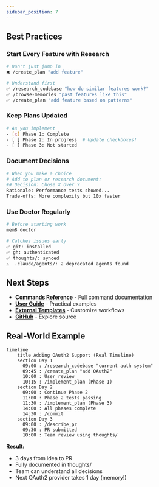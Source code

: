 ```yaml
---
sidebar_position: 7
---
```


## Best Practices

### Start Every Feature with Research

```bash
# Don't just jump in
❌ /create_plan "add feature"

# Understand first
✅ /research_codebase "how do similar features work?"
✅ /browse-memories "past features like this"
✅ /create_plan "add feature based on patterns"
```

### Keep Plans Updated

```bash
# As you implement
- [x] Phase 1: Complete
- [ ] Phase 2: In progress  # Update checkboxes!
- [ ] Phase 3: Not started
```

### Document Decisions

```bash
# When you make a choice
# Add to plan or research document:
## Decision: Chose X over Y
Rationale: Performance tests showed...
Trade-offs: More complexity but 10x faster
```

### Use Doctor Regularly

```bash
# Before starting work
mem8 doctor

# Catches issues early
✅ git: installed
✅ gh: authenticated
✅ thoughts/: synced
⚠️  .claude/agents/: 2 deprecated agents found
```

## Next Steps

- **[Commands Reference](./commands)** - Full command documentation
- **[User Guide](./user-guide/getting-started)** - Practical examples
- **[External Templates](./external-templates)** - Customize workflows
- **[GitHub](https://github.com/killerapp/mem8)** - Explore source

## Real-World Example

```mermaid
timeline
    title Adding OAuth2 Support (Real Timeline)
    section Day 1
      09:00 : /research_codebase "current auth system"
      09:45 : /create_plan "add OAuth2"
      10:00 : User review
      10:15 : /implement_plan (Phase 1)
    section Day 2
      09:00 : Continue Phase 2
      11:00 : Phase 2 tests passing
      11:30 : /implement_plan (Phase 3)
      14:00 : All phases complete
      14:30 : /commit
    section Day 3
      09:00 : /describe_pr
      09:30 : PR submitted
      10:00 : Team review using thoughts/
```

**Result:**
- 3 days from idea to PR
- Fully documented in thoughts/
- Team can understand all decisions
- Next OAuth2 provider takes 1 day (memory!)
